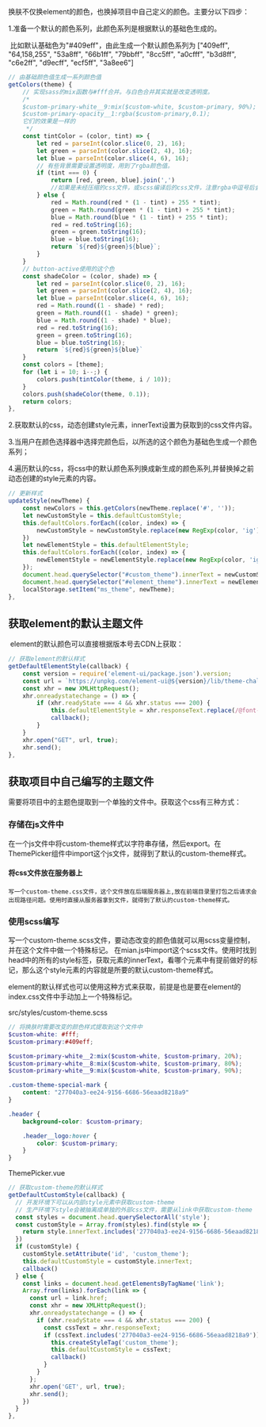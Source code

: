 换肤不仅换element的颜色，也换掉项目中自己定义的颜色。主要分以下四步：

1.准备一个默认的颜色系列，此颜色系列是根据默认的基础色生成的。

​	比如默认基础色为"#409eff"，由此生成一个默认颜色系列为 ["409eff", "64,158,255", "53a8ff", "66b1ff", "79bbff", "8cc5ff", "a0cfff", "b3d8ff", "c6e2ff", "d9ecff", "ecf5ff", "3a8ee6"] 

```js
// 由基础颜色值生成一系列颜色值
getColors(theme) {
    // 实现sass的mix函数与#fff合并。与白色合并其实就是改变透明度。
    /* 
    $custom-primary-white__9:mix($custom-white, $custom-primary, 90%);
    $custom-primary-opacity__1:rgba($custom-primary,0.1);
    它们的效果是一样的
     */
    const tintColor = (color, tint) => {
        let red = parseInt(color.slice(0, 2), 16);
        let green = parseInt(color.slice(2, 4), 16);
        let blue = parseInt(color.slice(4, 6), 16);
        // 有些背景需要设置透明度，用到了rgba颜色值。
        if (tint === 0) {
            return [red, green, blue].join(',')
            //如果是未经压缩的css文件，或scss编译后的css文件，注意rgba中逗号后会有一个空格。
        } else {
            red = Math.round(red * (1 - tint) + 255 * tint);
            green = Math.round(green * (1 - tint) + 255 * tint);
            blue = Math.round(blue * (1 - tint) + 255 * tint);
            red = red.toString(16);
            green = green.toString(16);
            blue = blue.toString(16);
            return `${red}${green}${blue}`;
        }
    }
    // button-active使用的这个色
    const shadeColor = (color, shade) => {
        let red = parseInt(color.slice(0, 2), 16);
        let green = parseInt(color.slice(2, 4), 16);
        let blue = parseInt(color.slice(4, 6), 16);
        red = Math.round((1 - shade) * red);
        green = Math.round((1 - shade) * green);
        blue = Math.round((1 - shade) * blue);
        red = red.toString(16);
        green = green.toString(16);
        blue = blue.toString(16);
        return `${red}${green}${blue}`
    }
    const colors = [theme];
    for (let i = 10; i--;) {
        colors.push(tintColor(theme, i / 10));
    }
    colors.push(shadeColor(theme, 0.1));
    return colors;
},
```

2.获取默认的css，动态创建style元素，innerText设置为获取到的css文件内容。

3.当用户在颜色选择器中选择完颜色后，以所选的这个颜色为基础色生成一个颜色系列；

4.遍历默认的css，将css中的默认颜色系列换成新生成的颜色系列,并替换掉之前动态创建的style元素的内容。

```javascript
// 更新样式
updateStyle(newTheme) {
    const newColors = this.getColors(newTheme.replace('#', ''));
    let newCustomStyle = this.defaultCustomStyle;
    this.defaultColors.forEach((color, index) => {
        newCustomStyle = newCustomStyle.replace(new RegExp(color, 'ig'), newColors[index]);
    })
    let newElementStyle = this.defaultElementStyle;
    this.defaultColors.forEach((color, index) => {
        newElementStyle = newElementStyle.replace(new RegExp(color, 'ig'), newColors[index]);
    });
    document.head.querySelector("#custom_theme").innerText = newCustomStyle;
    document.head.querySelector("#element_theme").innerText = newElementStyle;
    localStorage.setItem("ms_theme", newTheme);
},
```



##  获取element的默认主题文件

​	element的默认颜色可以直接根据版本号去CDN上获取：

```js
// 获取element的默认样式
getDefaultElementStyle(callback) {
    const version = require('element-ui/package.json').version;
    const url = `https://unpkg.com/element-ui@${version}/lib/theme-chalk/index.css`;
    const xhr = new XMLHttpRequest();
    xhr.onreadystatechange = () => {
        if (xhr.readyState === 4 && xhr.status === 200) {
            this.defaultElementStyle = xhr.responseText.replace(/@font-face{[^}]+}/, ''); //字体文件还是用element的theme-chalk中的
            callback();
        }
    }
    xhr.open("GET", url, true);
    xhr.send();
},
```



##  获取项目中自己编写的主题文件

​      需要将项目中的主题色提取到一个单独的文件中。获取这个css有三种方式：

### 存储在js文件中

​      在一个js文件中将custom-theme样式以字符串存储，然后export。在ThemePicker组件中import这个js文件，就得到了默认的custom-theme样式。

#### 将css文件放在服务器上

 	写一个custom-theme.css文件，这个文件放在后端服务器上,放在前端目录里打包之后请求会出现路径问题。使用时直接从服务器拿到文件，就得到了默认的custom-theme样式。

### 使用scss编写

​	写一个custom-theme.scss文件，要动态改变的颜色值就可以用scss变量控制，并在这个文件中做一个特殊标记。 在mian.js中import这个scss文件。使用时找到head中的所有的style标签，获取元素的innerText，看哪个元素中有提前做好的标记，那么这个style元素的内容就是所要的默认custom-theme样式。

​	element的默认样式也可以使用这种方式来获取，前提是也是要在element的index.css文件中手动加上一个特殊标记。

src/styles/custom-theme.scss

```scss
// 将换肤时需要改变的颜色样式提取到这个文件中
$custom-white: #fff;
$custom-primary:#409eff;

$custom-primary-white__2:mix($custom-white, $custom-primary, 20%);
$custom-primary-white__8:mix($custom-white, $custom-primary, 80%);
$custom-primary-white__9:mix($custom-white, $custom-primary, 90%);

.custom-theme-special-mark {
    content: "277040a3-ee24-9156-6686-56eaad8218a9"
}

.header {
    background-color: $custom-primary;

    .header__logo:hover {
        color: $custom-primary;
    }
}
```

ThemePicker.vue

```javascript
// 获取custom-theme的默认样式
getDefaultCustomStyle(callback) {
  // 开发环境下可以从内部style元素中获取custom-theme
  // 生产环境下style会被抽离成单独的外部css文件，需要从link中获取custom-theme
  const styles = document.head.querySelectorAll('style');
  const customStyle = Array.from(styles).find(style => {
    return style.innerText.includes('277040a3-ee24-9156-6686-56eaad8218a9');
  })
  if (customStyle) {
    customStyle.setAttribute('id', 'custom_theme');
    this.defaultCustomStyle = customStyle.innerText;
    callback()
  } else {
    const links = document.head.getElementsByTagName('link');
    Array.from(links).forEach(link => {
      const url = link.href;
      const xhr = new XMLHttpRequest();
      xhr.onreadystatechange = () => {
        if (xhr.readyState === 4 && xhr.status === 200) {
          const cssText = xhr.responseText;
          if (cssText.includes('277040a3-ee24-9156-6686-56eaad8218a9')) {
            this.createStyleTag('custom_theme');
            this.defaultCustomStyle = cssText;
            callback()
          }
        }
      };
      xhr.open('GET', url, true);
      xhr.send();
    })
  }
},
```



